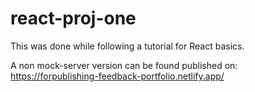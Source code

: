 ﻿# react-proj-one
 
 This was done while following a tutorial for React basics.
 
 A non mock-server version can be found published on:
 https://forpublishing-feedback-portfolio.netlify.app/
